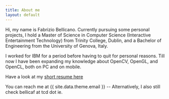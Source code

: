 ```yaml
---
title: About me
layout: default
---
```


Hi, my name is Fabrizio Bellicano. Currently pursuing some personal projects, I hold a Master of Science in Computer Science (Interactive Entertainment Technology) from Trinity College, Dublin, and a Bachelor of Engineering from the University of Genova, Italy.

I worked for IBM for a period before having to quit for personal reasons. Till now I have been expanding my knowledge about OpenCV, OpenGL, and OpenCL, both on PC and on mobile.

Have a look at my [short resume here](../resume/)

You can reach me at {{ site.data.theme.email }} -- Alternatively, I also still check bellicaf at tcd dot ie.
